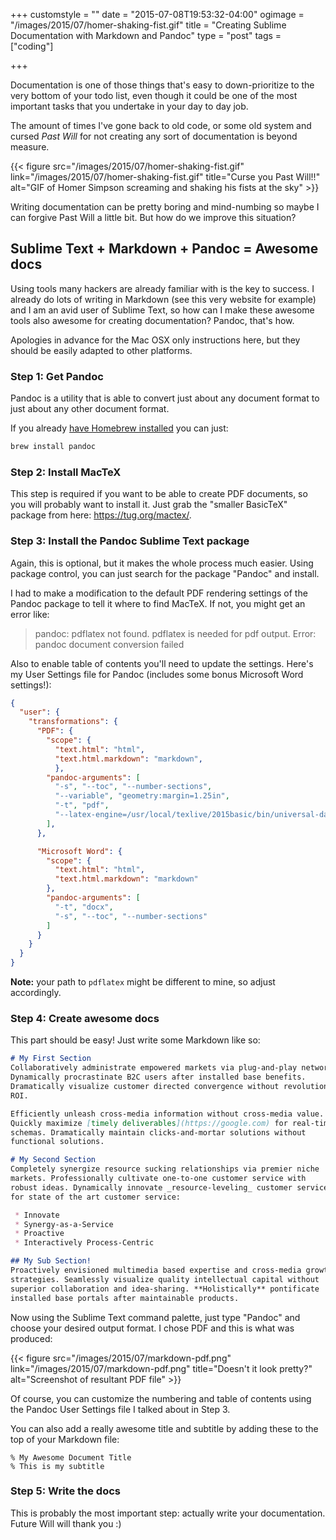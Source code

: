 +++
customstyle = ""
date = "2015-07-08T19:53:32-04:00"
ogimage = "/images/2015/07/homer-shaking-fist.gif"
title = "Creating Sublime Documentation with Markdown and Pandoc"
type = "post"
tags = ["coding"]

+++

Documentation is one of those things that's easy to down-prioritize to the very bottom of your todo list, even though it could be one of the most important tasks that you undertake in your day to day job.

The amount of times I've gone back to old code, or some old system and cursed *Past Will* for not creating any sort of documentation is beyond measure.
<!--more-->
{{< figure src="/images/2015/07/homer-shaking-fist.gif" link="/images/2015/07/homer-shaking-fist.gif" title="Curse you Past Will!!" alt="GIF of Homer Simpson screaming and shaking his fists at the sky" >}}

Writing documentation can be pretty boring and mind-numbing so maybe I can forgive Past Will a little bit. But how do we improve this situation?

## Sublime Text + Markdown + Pandoc = Awesome docs

Using tools many hackers are already familiar with is the key to success. I already do lots of writing in Markdown (see this very website for example) and I am an avid user of Sublime Text, so how can I make these awesome tools also awesome for creating documentation? Pandoc, that's how.

Apologies in advance for the Mac OSX only instructions here, but they should be easily adapted to other platforms.

### Step 1: Get Pandoc

Pandoc is a utility that is able to convert just about any document format to just about any other document format.

If you already [have Homebrew installed](http://brew.sh) you can just:

```bash
brew install pandoc
```

### Step 2: Install MacTeX

This step is required if you want to be able to create PDF documents, so you will probably want to install it. Just grab the "smaller BasicTeX" package from here: https://tug.org/mactex/.

### Step 3: Install the Pandoc Sublime Text package

Again, this is optional, but it makes the whole process much easier. Using package control, you can just search for the package "Pandoc" and install.

I had to make a modification to the default PDF rendering settings of the Pandoc package to tell it where to find MacTeX. If not, you might get an error like:

> pandoc: pdflatex not found. pdflatex is needed for pdf output.
> Error: pandoc document conversion failed

Also to enable table of contents you'll need to update the settings. Here's my User Settings file for Pandoc (includes some bonus Microsoft Word settings!):

```json
{
  "user": {
    "transformations": {
      "PDF": {
        "scope": {
          "text.html": "html",
          "text.html.markdown": "markdown",
          },
        "pandoc-arguments": [
          "-s", "--toc", "--number-sections",
          "--variable", "geometry:margin=1.25in",
          "-t", "pdf",
          "--latex-engine=/usr/local/texlive/2015basic/bin/universal-darwin/pdflatex"
        ],
      },

      "Microsoft Word": {
        "scope": {
          "text.html": "html",
          "text.html.markdown": "markdown"
        },
        "pandoc-arguments": [
          "-t", "docx",
          "-s", "--toc", "--number-sections"
        ]
      }
    }
  }
}
```

**Note:** your path to `pdflatex` might be different to mine, so adjust accordingly.

### Step 4: Create awesome docs

This part should be easy! Just write some Markdown like so:

```md
# My First Section
Collaboratively administrate empowered markets via plug-and-play networks.
Dynamically procrastinate B2C users after installed base benefits.
Dramatically visualize customer directed convergence without revolutionary
ROI.

Efficiently unleash cross-media information without cross-media value.
Quickly maximize [timely deliverables](https://google.com) for real-time
schemas. Dramatically maintain clicks-and-mortar solutions without
functional solutions.

# My Second Section
Completely synergize resource sucking relationships via premier niche
markets. Professionally cultivate one-to-one customer service with
robust ideas. Dynamically innovate _resource-leveling_ customer service
for state of the art customer service:

 * Innovate
 * Synergy-as-a-Service
 * Proactive
 * Interactively Process-Centric

## My Sub Section!
Proactively envisioned multimedia based expertise and cross-media growth
strategies. Seamlessly visualize quality intellectual capital without
superior collaboration and idea-sharing. **Holistically** pontificate
installed base portals after maintainable products.
```

Now using the Sublime Text command palette, just type "Pandoc" and choose your desired output format. I chose PDF and this is what was produced:

{{< figure src="/images/2015/07/markdown-pdf.png" link="/images/2015/07/markdown-pdf.png" title="Doesn't it look pretty?" alt="Screenshot of resultant PDF file" >}}

Of course, you can customize the numbering and table of contents using the Pandoc User Settings file I talked about in Step 3.

You can also add a really awesome title and subtitle by adding these to the top of your Markdown file:

```text
% My Awesome Document Title
% This is my subtitle
```

### Step 5: Write the docs

This is probably the most important step: actually write your documentation. Future Will will thank you :)
